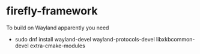 # firefly-framework

To build on Wayland apparently you need
 - sudo dnf install wayland-devel wayland-protocols-devel libxkbcommon-devel extra-cmake-modules
